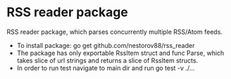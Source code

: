# RSS reader package

RSS reader package, which parses concurrently multiple RSS/Atom feeds.

- To install package: go get github.com/nestorov88/rss_reader
- The package has only exportable RssItem struct and func Parse, which takes slice of url strings and returns a slice of RssItem structs.
- In order to run test navigate to main dir and run go test -v ./...
